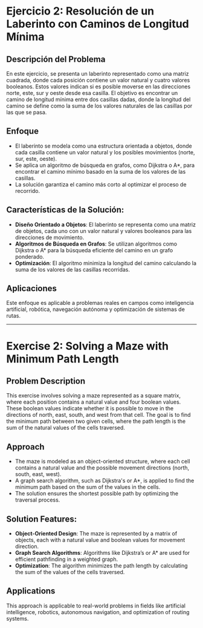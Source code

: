 # Ejercicio 2: Resolución de un Laberinto con Caminos de Longitud Mínima

## Descripción del Problema
En este ejercicio, se presenta un laberinto representado como una matriz cuadrada, donde cada posición contiene un valor natural y cuatro valores booleanos. Estos valores indican si es posible moverse en las direcciones norte, este, sur y oeste desde esa casilla. El objetivo es encontrar un camino de longitud mínima entre dos casillas dadas, donde la longitud del camino se define como la suma de los valores naturales de las casillas por las que se pasa.

## Enfoque
- El laberinto se modela como una estructura orientada a objetos, donde cada casilla contiene un valor natural y los posibles movimientos (norte, sur, este, oeste).
- Se aplica un algoritmo de búsqueda en grafos, como Dijkstra o A*, para encontrar el camino mínimo basado en la suma de los valores de las casillas.
- La solución garantiza el camino más corto al optimizar el proceso de recorrido.

## Características de la Solución:
- **Diseño Orientado a Objetos**: El laberinto se representa como una matriz de objetos, cada uno con un valor natural y valores booleanos para las direcciones de movimiento.
- **Algoritmos de Búsqueda en Grafos**: Se utilizan algoritmos como Dijkstra o A* para la búsqueda eficiente del camino en un grafo ponderado.
- **Optimización**: El algoritmo minimiza la longitud del camino calculando la suma de los valores de las casillas recorridas.

## Aplicaciones
Este enfoque es aplicable a problemas reales en campos como inteligencia artificial, robótica, navegación autónoma y optimización de sistemas de rutas.

-------------------------------------------------------------------------------------------------------------

# Exercise 2: Solving a Maze with Minimum Path Length

## Problem Description
This exercise involves solving a maze represented as a square matrix, where each position contains a natural value and four boolean values. These boolean values indicate whether it is possible to move in the directions of north, east, south, and west from that cell. The goal is to find the minimum path between two given cells, where the path length is the sum of the natural values of the cells traversed.

## Approach
- The maze is modeled as an object-oriented structure, where each cell contains a natural value and the possible movement directions (north, south, east, west).
- A graph search algorithm, such as Dijkstra's or A*, is applied to find the minimum path based on the sum of the values in the cells.
- The solution ensures the shortest possible path by optimizing the traversal process.

## Solution Features:
- **Object-Oriented Design**: The maze is represented by a matrix of objects, each with a natural value and boolean values for movement direction.
- **Graph Search Algorithms**: Algorithms like Dijkstra’s or A* are used for efficient pathfinding in a weighted graph.
- **Optimization**: The algorithm minimizes the path length by calculating the sum of the values of the cells traversed.

## Applications
This approach is applicable to real-world problems in fields like artificial intelligence, robotics, autonomous navigation, and optimization of routing systems.



